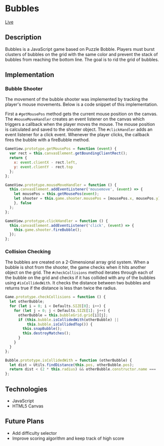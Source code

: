# Bubbles

[Live][bubbles]

[bubbles]: http://www.keimanyeung.me/bubbles

## Description

Bubbles is a JavaScript game based on Puzzle Bobble. Players must burst clusters of bubbles on the grid with the same color and prevent the stack of bubbles from reaching the bottom line. The goal is to rid the grid of bubbles.

## Implementation

### Bubble Shooter
The movement of the bubble shooter was implemented by tracking the player's mouse movements. Below is a code snippet of this implementation.

First a `#getMousePos` method gets the current mouse position on the canvas. The `#mouseMoveHandler` creates an event listener on the canvas which triggers a callback when the player moves the mouse. The mouse position is calculated and saved to the shooter object. The `#clickHandler` adds an event listener for a click event. Whenever the player clicks, the callback fires the bubble with a fireBubble method.

```JavaScript
GameView.prototype.getMousePos = function (event) {
  var rect = this.canvasElement.getBoundingClientRect();
  return {
    x: event.clientX - rect.left,
    y: event.clientY - rect.top
  };
};

GameView.prototype.mouseMoveHandler = function () {
  this.canvasElement.addEventListener('mousemove', (event) => {
    let mousePos = this.getMousePos(event);
    let shooter = this.game.shooter.mousePos = [mousePos.x, mousePos.y];
    }, false
  );
};

GameView.prototype.clickHandler = function () {
  this.canvasElement.addEventListener('click', (event) => {
    this.game.shooter.fireBubble();
  });
};
```

### Collision Checking
The bubbles are created on a 2-Dimensional array grid system. When a bubble is shot from the shooter, the game checks when it hits another object on the grid. The `#checkCollisions` method iterates through each of the bubble on the grid and checks if it has collided with any of the bubbles using `#isCollidedWith`. It checks the distance between two bubbles and returns true if the distance is less than twice the radius.

```JavaScript
Game.prototype.checkCollisions = function () {
  let otherBubble;
  for (let i = 0; i < Defaults.SIZE[0]; i++) {
    for (let j = 0; j < Defaults.SIZE[1]; j++) {
      otherBubble = this.bubbleGrid.grid[i][j];
      if (this.bubble.isCollidedWith(otherBubble) ||
          this.bubble.isCollidedTop()) {
        this.snapBubble();
        this.destroyMatches();
      }
    }
  }
};

Bubble.prototype.isCollidedWith = function (otherBubble) {
  let dist = Utils.findDistance(this.pos, otherBubble.pos);
  return dist < (2 * this.radius) && otherBubble.constructor.name === 'Bubble';
};
```

## Technologies
- JavaScript
- HTML5 Canvas

## Future Plans
- Add difficulty selector
- Improve scoring algorithm and keep track of high score
